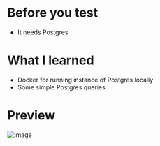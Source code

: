 # Before you test
- It needs Postgres

# What I learned
- Docker for running instance of Postgres locally
- Some simple Postgres queries

# Preview
![image](https://user-images.githubusercontent.com/77925373/199550766-5c807c75-70ac-4664-8192-dc5070280ce9.png)
